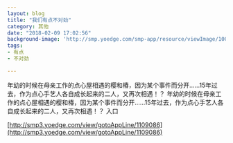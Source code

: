 ```yaml
---
layout: blog
title: "我们有点不对劲"
category: 其他
date: "2018-02-09 17:02:56"
background-image: 'http://smp.yoedge.com/smp-app/resource/viewImage/1003634appline.png'
tags:
- 有点
- 不对劲

---
```

年幼的时候在母亲工作的点心屋相遇的樱和椿，因为某个事件而分开……15年过去，作为点心手艺人各自成长起来的二人，又再次相遇！？
年幼的时候在母亲工作的点心屋相遇的樱和椿，因为某个事件而分开……15年过去，作为点心手艺人各自成长起来的二人，又再次相遇！？
入口

[http://smp3.yoedge.com/view/gotoAppLine/1109086](http://smp3.yoedge.com/view/gotoAppLine/1109086)

        
